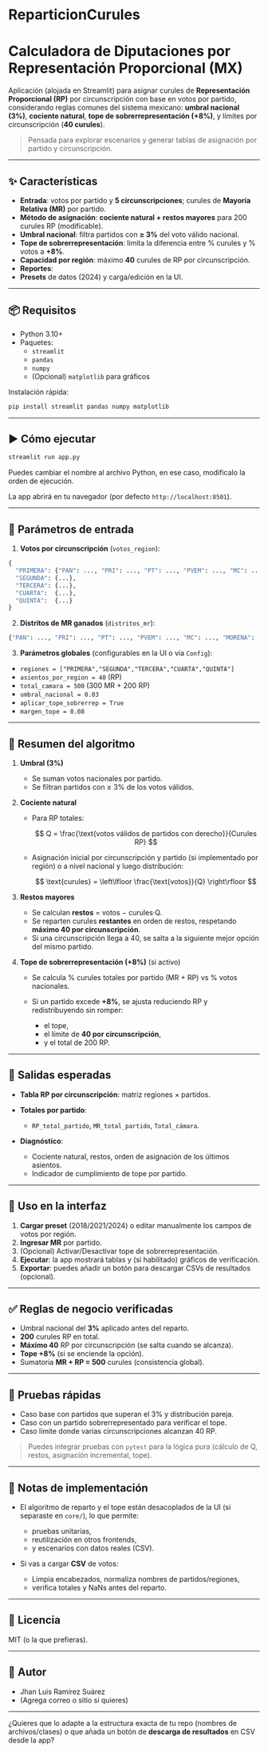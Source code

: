 # ReparticionCurules

# Calculadora de Diputaciones por Representación Proporcional (MX)

Aplicación (alojada en Streamlit) para asignar curules de **Representación Proporcional (RP)** por circunscripción con base en votos por partido, considerando reglas comunes del sistema mexicano: **umbral nacional (3%)**, **cociente natural**, **tope de sobrerrepresentación (+8%)**, y límites por circunscripción (**40 curules**).

> Pensada para explorar escenarios y generar tablas de asignación por partido y circunscripción.

---

## ✨ Características

* **Entrada**: votos por partido y **5 circunscripciones**; curules de **Mayoría Relativa (MR)** por partido.
* **Método de asignación**: **cociente natural + restos mayores** para 200 curules RP (modificable).
* **Umbral nacional**: filtra partidos con **≥ 3%** del voto válido nacional.
* **Tope de sobrerrepresentación**: limita la diferencia entre % curules y % votos a **+8%**.
* **Capacidad por región**: máximo **40** curules de RP por circunscripción.
* **Reportes**:
* **Presets** de datos (2024) y carga/edición en la UI.

---

## 📦 Requisitos

* Python 3.10+
* Paquetes:
  * `streamlit`
  * `pandas`
  * `numpy`
  * (Opcional) `matplotlib` para gráficos

Instalación rápida:

```bash
pip install streamlit pandas numpy matplotlib
```

---

## ▶️ Cómo ejecutar

```bash
streamlit run app.py
```
Puedes cambiar el nombre al archivo Python, en ese caso, modificalo la orden de ejecución.

La app abrirá en tu navegador (por defecto `http://localhost:8501`).

---

## 🧩 Parámetros de entrada

1. **Votos por circunscripción** (`votos_region`):

```python
{
  "PRIMERA": {"PAN": ..., "PRI": ..., "PT": ..., "PVEM": ..., "MC": ..., "MORENA": ...},
  "SEGUNDA": {...},
  "TERCERA": {...},
  "CUARTA":  {...},
  "QUINTA":  {...}
}
```

2. **Distritos de MR ganados** (`distritos_mr`):

```python
{"PAN": ..., "PRI": ..., "PT": ..., "PVEM": ..., "MC": ..., "MORENA": ...}
```

3. **Parámetros globales** (configurables en la UI o vía `Config`):

* `regiones = ["PRIMERA","SEGUNDA","TERCERA","CUARTA","QUINTA"]`
* `asientos_por_region = 40` (RP)
* `total_camara = 500` (300 MR + 200 RP)
* `umbral_nacional = 0.03`
* `aplicar_tope_sobrerrep = True`
* `margen_tope = 0.08`

---

## 🧮 Resumen del algoritmo

1. **Umbral (3%)**

   * Se suman votos nacionales por partido.
   * Se filtran partidos con ≥ 3% de los votos válidos.

2. **Cociente natural**

   * Para RP totales:

     $$
     Q = \frac{\text{votos válidos de partidos con derecho}}{Curules RP}
     $$
   * Asignación inicial por circunscripción y partido (si implementado por región) o a nivel nacional y luego distribución:

     $$
     \text{curules} = \left\lfloor \frac{\text{votos}}{Q} \right\rfloor
     $$

3. **Restos mayores**

   * Se calculan **restos** = votos − curules·Q.
   * Se reparten curules **restantes** en orden de restos, respetando **máximo 40 por circunscripción**.
   * Si una circunscripción llega a 40, se salta a la siguiente mejor opción del mismo partido.

4. **Tope de sobrerrepresentación (+8%)** (si activo)

   * Se calcula % curules totales por partido (MR + RP) vs % votos nacionales.
   * Si un partido excede **+8%**, se ajusta reduciendo RP y redistribuyendo sin romper:

     * el tope,
     * el límite de **40 por circunscripción**,
     * y el total de 200 RP.

---

## 🧾 Salidas esperadas

* **Tabla RP por circunscripción**: matriz regiones × partidos.
* **Totales por partido**:

  * `RP_total_partido`, `MR_total_partido`, `Total_cámara`.
* **Diagnóstico**:

  * Cociente natural, restos, orden de asignación de los últimos asientos.
  * Indicador de cumplimiento de tope por partido.

---

## 🧰 Uso en la interfaz

1. **Cargar preset** (2018/2021/2024) o editar manualmente los campos de votos por región.
2. **Ingresar MR** por partido.
3. (Opcional) Activar/Desactivar tope de sobrerrepresentación.
4. **Ejecutar**: la app mostrará tablas y (si habilitado) gráficos de verificación.
5. **Exportar**: puedes añadir un botón para descargar CSVs de resultados (opcional).

---

## ✅ Reglas de negocio verificadas

* Umbral nacional del **3%** aplicado antes del reparto.
* **200** curules RP en total.
* **Máximo 40** RP por circunscripción (se salta cuando se alcanza).
* **Tope +8%** (si se enciende la opción).
* Sumatoria **MR + RP = 500** curules (consistencia global).

---

## 🧪 Pruebas rápidas

* Caso base con partidos que superan el 3% y distribución pareja.
* Caso con un partido sobrerrepresentado para verificar el tope.
* Caso límite donde varias circunscripciones alcanzan 40 RP.

> Puedes integrar pruebas con `pytest` para la lógica pura (cálculo de Q, restos, asignación incremental, tope).

---

## 🔧 Notas de implementación

* El algoritmo de reparto y el tope están desacoplados de la UI (si separaste en `core/`), lo que permite:

  * pruebas unitarias,
  * reutilización en otros frontends,
  * y escenarios con datos reales (CSV).

* Si vas a cargar **CSV** de votos:

  * Limpia encabezados, normaliza nombres de partidos/regiones,
  * verifica totales y NaNs antes del reparto.

---

## 📄 Licencia

MIT (o la que prefieras).

---

## 👤 Autor

* Jhan Luis Ramírez Suárez
* (Agrega correo o sitio si quieres)

---

¿Quieres que lo adapte a la estructura exacta de tu repo (nombres de archivos/clases) o que añada un botón de **descarga de resultados** en CSV desde la app?
